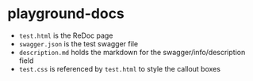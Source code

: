 # playground-docs

- `test.html` is the ReDoc page
- `swagger.json` is the test swagger file
- `description.md` holds the markdown for the swagger/info/description field
- `test.css` is referenced by `test.html` to style the callout boxes